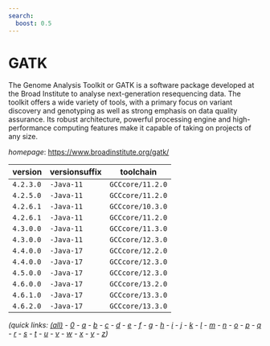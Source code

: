 ```yaml
---
search:
  boost: 0.5
---
```

# GATK

The Genome Analysis Toolkit or GATK is a software package developed at the Broad Institute  to analyse next-generation resequencing data. The toolkit offers a wide variety of tools,  with a primary focus on variant discovery and genotyping as well as strong emphasis on  data quality assurance. Its robust architecture, powerful processing engine and  high-performance computing features make it capable of taking on projects of any size.

*homepage*: <https://www.broadinstitute.org/gatk/>

version | versionsuffix | toolchain
--------|---------------|----------
``4.2.3.0`` | ``-Java-11`` | ``GCCcore/11.2.0``
``4.2.5.0`` | ``-Java-11`` | ``GCCcore/11.2.0``
``4.2.6.1`` | ``-Java-11`` | ``GCCcore/10.3.0``
``4.2.6.1`` | ``-Java-11`` | ``GCCcore/11.2.0``
``4.3.0.0`` | ``-Java-11`` | ``GCCcore/11.3.0``
``4.3.0.0`` | ``-Java-11`` | ``GCCcore/12.3.0``
``4.4.0.0`` | ``-Java-17`` | ``GCCcore/12.2.0``
``4.4.0.0`` | ``-Java-17`` | ``GCCcore/12.3.0``
``4.5.0.0`` | ``-Java-17`` | ``GCCcore/12.3.0``
``4.6.0.0`` | ``-Java-17`` | ``GCCcore/13.2.0``
``4.6.1.0`` | ``-Java-17`` | ``GCCcore/13.3.0``
``4.6.2.0`` | ``-Java-17`` | ``GCCcore/13.3.0``


*(quick links: [(all)](../index.md) - [0](../0/index.md) - [a](../a/index.md) - [b](../b/index.md) - [c](../c/index.md) - [d](../d/index.md) - [e](../e/index.md) - [f](../f/index.md) - [g](../g/index.md) - [h](../h/index.md) - [i](../i/index.md) - [j](../j/index.md) - [k](../k/index.md) - [l](../l/index.md) - [m](../m/index.md) - [n](../n/index.md) - [o](../o/index.md) - [p](../p/index.md) - [q](../q/index.md) - [r](../r/index.md) - [s](../s/index.md) - [t](../t/index.md) - [u](../u/index.md) - [v](../v/index.md) - [w](../w/index.md) - [x](../x/index.md) - [y](../y/index.md) - [z](../z/index.md))*

